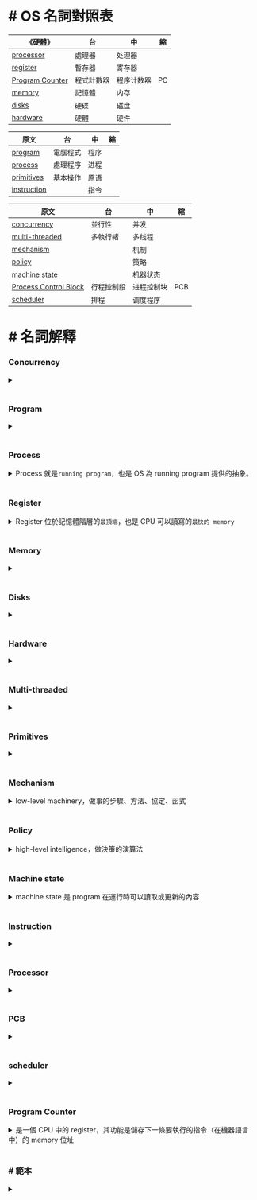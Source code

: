 # # OS 名詞對照表

| 《硬體》                            | 台         | 中         | 縮  |
| ----------------------------------- | ---------- | ---------- | --- |
| [processor](#processor)             | 處理器     | 处理器     |     |
| [register](#register)               | 暫存器     | 寄存器     |     |
| [Program Counter](#program-counter) | 程式計數器 | 程序计数器 | PC  |
| [memory](#memory)                   | 記憶體     | 内存       |     |
| [disks](#disks)                     | 硬碟       | 磁盘       |     |
| [hardware](#hardware)               | 硬體       | 硬件       |     |

| 原文                        | 台       | 中   | 縮  |
| --------------------------- | -------- | ---- | --- |
| [program](#program)         | 電腦程式 | 程序 |     |
| [process](#process)         | 處理程序 | 进程 |     |
| [primitives](#primitives)   | 基本操作 | 原语 |     |
| [instruction](#instruction) |          | 指令 |     |

| 原文                              | 台         | 中         | 縮  |
| --------------------------------- | ---------- | ---------- | --- |
| [concurrency](#concurrency)       | 並行性     | 并发       |     |
| [multi-threaded](#multi-threaded) | 多執行緒   | 多线程     |     |
| [mechanism](#mechanism)           |            | 机制       |     |
| [policy](#policy)                 |            | 策略       |     |
| [machine state](#machine-state)   |            | 机器状态   |     |
| [Process Control Block](#pcb)     | 行程控制段 | 进程控制块 | PCB |
| [scheduler](#scheduler)           | 排程       | 调度程序   |     |

# # 名詞解釋

### Concurrency

<details close>
<summary></summary>

</details>
<br>

### Program

<details close>
<summary></summary>

</details>
<br>

### Process

<details close>
<summary>Process 就是<code>running program</code>，也是 OS 為 running program 提供的抽象。</summary>

</details>
<br>

### Register

<details close>
<summary>Register 位於記憶體階層的<code>最頂端</code>，也是 CPU 可以讀寫的<code>最快的 memory</code></summary>

![](../src/image/img1.png)

</details>
<br>

### Memory

<details close>
<summary></summary>

</details>
<br>

### Disks

<details close>
<summary></summary>

</details>
<br>

### Hardware

<details close>
<summary></summary>

</details>
<br>

### Multi-threaded

<details close>
<summary></summary>

</details>
<br>

### Primitives

<details close>
<summary></summary>

</details>
<br>

### Mechanism

<details close>
<summary>low-level machinery，做事的步驟、方法、協定、函式</summary>

- 系統針對`HOW`問題提供答案
- EX.`context switch`使 OS 能切換讓不同 program 在 CPU 上執行，達到 `time sharing`

</details>
<br>

### Policy

<details close>
<summary>high-level intelligence，做決策的演算法</summary>

- 系統針對`WHICH`問題提供答案
- EX.`scheduling policy`決定讓哪個 program 在 OS 上執行

</details>
<br>

### Machine state

<details close>
<summary>machine state 是 program 在運行時可以讀取或更新的內容</summary>

- 可讀寫的 memory (`address space`)，EX. 存放指令、數據等
- 可讀寫的 register
  - 特殊的 register 如：
    - Program Counter(PC) ( 或稱 Instruction Pointer(IP))：指向當前正在執行的 Instruction
    - Stack Pointer & Frame Pointer：管理函數參數 stack、局部變量、返回地址
- 可讀寫的 persistent storage device
  - 當前打開的 file

</details>
<br>

### Instruction

<details close>
<summary></summary>

</details>
<br>

### Processor

<details close>
<summary></summary>

</details>
<br>

### PCB

<details close>
<summary></summary>

</details>
<br>

### scheduler

<details close>
<summary></summary>

</details>
<br>

### Program Counter

<details close>
<summary>是一個 CPU 中的 register，其功能是儲存下一條要執行的指令（在機器語言中）的 memory 位址</summary>

</details>
<br>

### # 範本

<details close>
<summary></summary>

</details>
<br>
